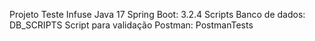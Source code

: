 Projeto Teste Infuse
Java 17
Spring Boot: 3.2.4
Scripts Banco de dados: DB_SCRIPTS
Script para validação Postman: PostmanTests
